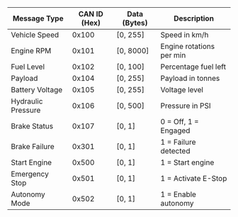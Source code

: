 | Message Type       | CAN ID (Hex) | Data (Bytes)          | Description               |
|--------------------|--------------|-----------------------|---------------------------|
| Vehicle Speed      | 0x100        | [0, 255]              | Speed in km/h             |
| Engine RPM         | 0x101        | [0, 8000]             | Engine rotations per min  |
| Fuel Level         | 0x102        | [0, 100]              | Percentage fuel left      |
| Payload            | 0x104        | [0, 255]              | Payload in tonnes         |
| Battery Voltage    | 0x105        | [0, 255]              | Voltage level             |
| Hydraulic Pressure | 0x106        | [0, 500]              | Pressure in PSI           |
| Brake Status       | 0x107        | [0, 1]                | 0 = Off, 1 = Engaged      |
| Brake Failure      | 0x301        | [0, 1]                | 1 = Failure detected      |
| Start Engine       | 0x500        | [0, 1]                | 1 = Start engine          |
| Emergency Stop     | 0x501        | [0, 1]                | 1 = Activate E-Stop       |
| Autonomy Mode      | 0x502        | [0, 1]                | 1 = Enable autonomy       |
